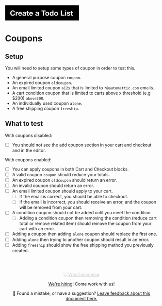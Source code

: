 [![Create Todo list](https://raw.githubusercontent.com/senadir/todo-my-markdown/master/public/github-button.svg?sanitize=true)](https://git-todo.netlify.app/create)

# Coupons

## Setup

You will need to setup some types of coupon in order to test this.
- A general purpose coupon `coupon`.
- An expired coupon `oldcoupon`.
- An email limited coupon `a12s` that is limited to `*@automattic.com` emails.
- A cart condition coupon that is limited to carts above x threshold (e.g $200) `above200`.
- An individually used coupon `alone`.
- A free shipping coupon `freeship`.

## What to test

With coupons disabled: <!-- heading -->

- [ ] You should not see the add coupon section in your cart and checkout and in the editor.

With coupons enabled: <!-- heading -->

- [ ] You can apply coupons in both Cart and Checkout blocks.
- [ ] A valid coupon `coupon` should reduce your totals.
- [ ] An expired coupon `oldcoupon` should return an error.
- [ ] An invalid coupon should return an error.
- [ ] An email limited coupon should apply to your cart.
  - [ ] If the email is correct, you should be able to checkout.
  - [ ] If the email is incorrect, you should receive an error, and the coupon will be removed from your cart.
- [ ] A condition coupon should not be added until you meet the condition.
  - [ ] Adding a condition coupon then removing the condition (reduce cart total or remove related item) should remove the coupon from your cart with an error.
- [ ] Adding a coupon then adding `alone` coupon should replace the first one.
- [ ] Adding `alone` then trying to another coupon should result in an error.
- [ ] Adding `freeship` should show the free shipping method you previously created.
<!-- FEEDBACK --><br/><br/><p align="center"><a href="https://woocommerce.com/"><img src="https://woocommerce.com/wp-content/themes/woo/images/logo-woocommerce@2x.png" alt="WooCommerce" height="28px" style="filter: grayscale(100%);opacity: 0.2;" /></a></p><p align="center"><a href="https://woocommerce.com/careers/">We're hiring</a>! Come work with us!</p><p align="center">🐞 Found a mistake, or have a suggestion? <a href="https://github.com/woocommerce/woocommerce-gutenberg-products-block/issues/new?assignees=&labels=type%3A+documentation&template=--doc-feedback.md&title=Feedback%20on%20`./docs/testing/cart-checkout/coupons.md`">Leave feedback about this document here.</a></p><!-- /FEEDBACK -->

